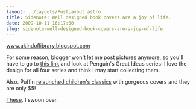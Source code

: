 ```yaml
---
layout: ../layouts/PostLayout.astro
title: Sidenote: Well designed book covers are a joy of life.
date: 2009-10-11 16:17:00
slug: sidenote-well-designed-book-covers-are-a-joy-of-life
---
```


www.akindoflibrary.blogspot.com  
  
For some reason, blogger won't let me post pictures anymore, so you'll have to go to [this link](http://www.penguin.co.uk/static/cs/uk/0/minisites/greatideas/index_1.html) and look at Penguin's Great Ideas series: I love the design for all four series and think I may start collecting them.  
  
Also. Puffin [relaunched children's classics](http://www.puffin.co.uk/nf/Search/QuickSearchProc/1,,,00.html?strSearch=&homeNav=Y&textSearch=&travel=&advSearchStr=&adv=0&searchProfile=UK-618838-global&path=c618838-00000000%23%23-1%23%23-1~~f26%7C%7C372d39~~f10%7C%7C50756666696e20436c61737369637320323030382052656c61756e6368~~nf6%7C%7C50756666696e20436c6173736963) with gorgeous covers and they are only $5!  
  
[These](http://www.designspongeonline.com/2008/11/penguin-classics.html). I swoon over.